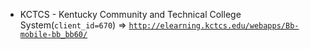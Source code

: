  - KCTCS - Kentucky Community and Technical College System(`client_id=670`) => [`http://elearning.kctcs.edu/webapps/Bb-mobile-bb_bb60/`](http://elearning.kctcs.edu/webapps/Bb-mobile-bb_bb60/)
